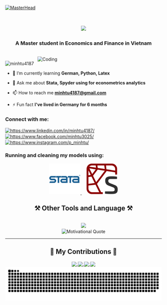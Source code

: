 [![MasterHead](https://user-images.githubusercontent.com/90236635/232446433-d5540fa2-fe28-4bb8-b929-cdb51fe61336.gif)](https://user-images.githubusercontent.com/90236635/232446433-d5540fa2-fe28-4bb8-b929-cdb51fe61336.gif)

<h1 align="center">
    <img src="https://readme-typing-svg.herokuapp.com/?font=Righteous&size=35&center=true&vCenter=true&width=500&height=70&duration=4000&lines=Hi+There!+👋;+I'm+Minh+Tú!;" />
</h1>

<h3 align="center">A Master student in Economics and Finance in Vietnam</h3>

<br/>

<img align="right" alt="Coding" width="400" src="https://cdn.dribbble.com/users/1162077/screenshots/3848914/programmer.gif">

<p align="left"> <img src="https://komarev.com/ghpvc/?username=minhtu4187&label=Profile%20views&color=0e75b6&style=flat" alt="minhtu4187" /> </p>

- 🌱 I’m currently learning **German, Python, Latex**

- 💬 Ask me about **Stata, Spyder using for econometrics analytics**

- 📫 How to reach me **minhtu4187@gmail.com**

- ⚡ Fun fact **I've lived in Germany for 6 months**

<h3 align="left">Connect with me:</h3>
<a href="https://www.linkedin.com/in/minhtu4187/" target="blank"><img align="center" src="https://raw.githubusercontent.com/rahuldkjain/github-profile-readme-generator/master/src/images/icons/Social/linked-in-alt.svg" alt="https://www.linkedin.com/in/minhtu4187/" height="30" width="40" /></a>
<a href="https://www.facebook.com/minhtu3025/" target="blank"><img align="center" src="https://raw.githubusercontent.com/rahuldkjain/github-profile-readme-generator/master/src/images/icons/Social/facebook.svg" alt="https://www.facebook.com/minhtu3025/" height="30" width="40" /></a>
<a href="https://www.instagram.com/p_minhtu/" target="blank"><img align="center" src="https://raw.githubusercontent.com/rahuldkjain/github-profile-readme-generator/master/src/images/icons/Social/instagram.svg" alt="https://www.instagram.com/p_minhtu/" height="30" width="40" /></a>

<h3 align="left">Running and cleaning my models using:</h3>
<p align="center">
  
  <a href="https://www.stata.com/" target="_blank" rel="noreferrer">
    <img src="https://raw.githubusercontent.com/devicons/devicon/master/icons/stata/stata-original-wordmark.svg" alt="stata" width="100" height="100"/>
  </a> 
  &nbsp;&nbsp;&nbsp;
   <a href="https://www.spyder-ide.org" target="_blank" rel="noreferrer">
    <img src="https://raw.githubusercontent.com/devicons/devicon/master/icons/spyder/spyder-original.svg" alt="stata" width="100" height="100"/>
  </a>

<h2 align="center">⚒️ Other Tools and Language ⚒️</h2>
<br/>
<div align="center">
    <img src="https://skillicons.dev/icons?i=github,latex,python,matlab,anaconda,pycharm" />
<br>
</div>

<div align="center">
  <img src="https://github-readme-quotes-bay.vercel.app/quote?quoteCategory=motivational" alt="Motivational Quote">
</div>
 
<hr/>
<div align="center">
  <h2>🐍 My Contributions 🐍</h2>
<a href="https://github.com/minhtu4187/Derivatives">
  <!-- Change the `github-readme-stats.anuraghazra1.vercel.app` to `github-readme-stats.vercel.app`  -->
  <img align="center" src="https://github-readme-stats.anuraghazra1.vercel.app/api/pin/?username=minhtu4187&repo=Derivatives&theme=merko" />
<a href="https://github.com/minhtu4187/Motherhood-Penalty-in-Vietnam">
  <!-- Change the `github-readme-stats.anuraghazra1.vercel.app` to `github-readme-stats.vercel.app`  -->
  <img align="center" src="https://github-readme-stats.anuraghazra1.vercel.app/api/pin/?username=minhtu4187&repo=Motherhood-Penalty-in-Vietnam&theme=gruvbox" />
<a href="https://github.com/minhtu4187/Genetics-Inheritance-in-Malawi">
  <!-- Change the `github-readme-stats.anuraghazra1.vercel.app` to `github-readme-stats.vercel.app`  -->
  <img align="center" src="https://github-readme-stats.anuraghazra1.vercel.app/api/pin/?username=minhtu4187&repo=Genetics-Inheritance-in-Malawi&theme=onedark" />
<a href="https://github.com/minhtu4187/Macroeconometric-Forecasting">
  <!-- Change the `github-readme-stats.anuraghazra1.vercel.app` to `github-readme-stats.vercel.app`  -->
  <img align="center" src="https://github-readme-stats.anuraghazra1.vercel.app/api/pin/?username=minhtu4187&repo=Macroeconometric-Forecasting&theme=cobalt" />    
</a>
  <br>
  <img alt="snake eating my contributions" src="https://raw.githubusercontent.com/salesp07/salesp07/output/github-contribution-grid-snake.svg" />
  
  <br/><br/><br/>
</div>
